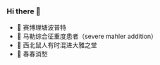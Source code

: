 ### Hi there 👋

 - 🏫 赛博理塘波普特
 - 🐎 马勒综合征重度患者（severe mahler addition）
 - 🥚 西北鼠人有时混进大雅之堂
 - 🤡 春春消愁
 
<!--
**ye-rm/ye-rm** is a ✨ _special_ ✨ repository because its `README.md` (this file) appears on your GitHub profile.

Here are some ideas to get you started:

- 🔭 I’m currently working on ...
- 🌱 I’m currently learning ...
- 👯 I’m looking to collaborate on ...
- 🤔 I’m looking for help with ...
- 💬 Ask me about ...
- 📫 How to reach me: ...
- 😄 Pronouns: ...
- ⚡ Fun fact: ...
-->
